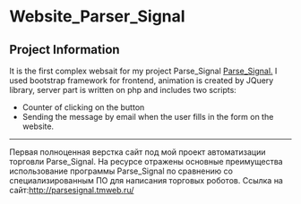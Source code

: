 # Website_Parser_Signal

## Project Information
It is the first complex websait for my project Parse_Signal [Parse_Signal.](https://github.com/GavryushkinSI/Parser_Signal_project)
I used bootstrap framework for frontend, animation is created by JQuery library, server part is written on php and includes two scripts:
* Counter of clicking on the button
* Sending the message by email when the user fills in the form on the website.
----------------------------------------------------------------------------------------------------------------------------------------
Первая полноценная верстка сайт под мой проект автоматизации торговли Parse_Signal.
На ресурсе отражены основные преимущества использование программы
Parse_Signal по сравнению со специализированным ПО для написания торговых роботов.
Ссылка на сайт:http://parsesignal.tmweb.ru/
